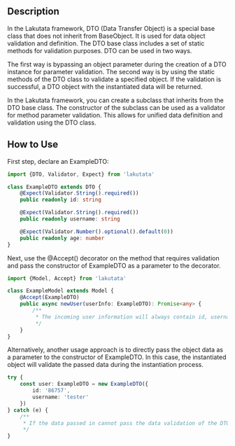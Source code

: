 ## Description

In the Lakutata framework, DTO (Data Transfer Object) is a special base class that does not inherit from BaseObject. It
is used for data object validation and definition. The DTO base class includes a set of static methods for validation
purposes. DTO can be used in two ways.

The first way is bypassing an object parameter during the creation of a DTO instance for parameter validation. The
second way is by using the static methods of the DTO class to validate a specified object. If the validation is
successful, a DTO object with the instantiated data will be returned.

In the Lakutata framework, you can create a subclass that inherits from the DTO base class. The constructor of the
subclass can be used as a validator for method parameter validation. This allows for unified data definition and
validation using the DTO class.

## How to Use

First step, declare an ExampleDTO:

```typescript
import {DTO, Validator, Expect} from 'lakutata'

class ExampleDTO extends DTO {
    @Expect(Validator.String().required())
    public readonly id: string

    @Expect(Validator.String().required())
    public readonly username: string

    @Expect(Validator.Number().optional().default(0))
    public readonly age: number
}
```

Next, use the @Accept() decorator on the method that requires validation and pass the constructor of ExampleDTO as a
parameter to the decorator.

```typescript
import {Model, Accept} from 'lakutata'

class ExampleModel extends Model {
    @Accept(ExampleDTO)
    public async newUser(userInfo: ExampleDTO): Promise<any> {
        /**
         * The incoming user information will always contain id, username, and age.
         */
    }
}
```

Alternatively, another usage approach is to directly pass the object data as a parameter to the constructor of
ExampleDTO. In this case, the instantiated object will validate the passed data during the instantiation process.

```typescript
try {
    const user: ExampleDTO = new ExampleDTO({
        id: '86757',
        username: 'tester'
    })
} catch (e) {
    /**
     * If the data passed in cannot pass the data validation of the DTO, an error will be thrown.
     */
}
```

